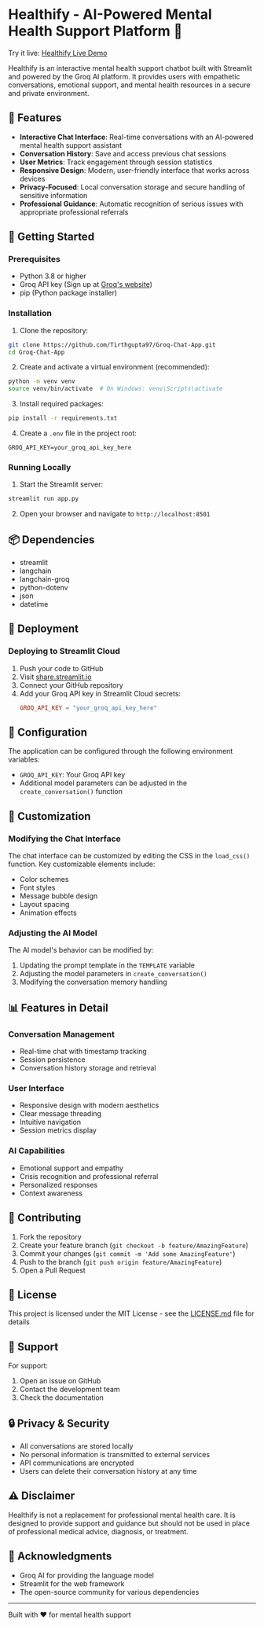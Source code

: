 # Healthify - AI-Powered Mental Health Support Platform 🧠

Try it live: [Healthify Live Demo](https://healthify-final-project.streamlit.app/)

Healthify is an interactive mental health support chatbot built with Streamlit and powered by the Groq AI platform. It provides users with empathetic conversations, emotional support, and mental health resources in a secure and private environment.

## 🌟 Features

- **Interactive Chat Interface**: Real-time conversations with an AI-powered mental health support assistant
- **Conversation History**: Save and access previous chat sessions
- **User Metrics**: Track engagement through session statistics
- **Responsive Design**: Modern, user-friendly interface that works across devices
- **Privacy-Focused**: Local conversation storage and secure handling of sensitive information
- **Professional Guidance**: Automatic recognition of serious issues with appropriate professional referrals

## 🚀 Getting Started

### Prerequisites

- Python 3.8 or higher
- Groq API key (Sign up at [Groq's website](https://groq.com))
- pip (Python package installer)

### Installation

1. Clone the repository:
```bash
git clone https://github.com/Tirthgupta97/Groq-Chat-App.git
cd Groq-Chat-App
```

2. Create and activate a virtual environment (recommended):
```bash
python -m venv venv
source venv/bin/activate  # On Windows: venv\Scripts\activate
```

3. Install required packages:
```bash
pip install -r requirements.txt
```

4. Create a `.env` file in the project root:
```env
GROQ_API_KEY=your_groq_api_key_here
```

### Running Locally

1. Start the Streamlit server:
```bash
streamlit run app.py
```

2. Open your browser and navigate to `http://localhost:8501`

## 📦 Dependencies

- streamlit
- langchain
- langchain-groq
- python-dotenv
- json
- datetime

## 🚀 Deployment

### Deploying to Streamlit Cloud

1. Push your code to GitHub
2. Visit [share.streamlit.io](https://share.streamlit.io)
3. Connect your GitHub repository
4. Add your Groq API key in Streamlit Cloud secrets:
   ```toml
   GROQ_API_KEY = "your_groq_api_key_here"
   ```

## 🔧 Configuration

The application can be configured through the following environment variables:

- `GROQ_API_KEY`: Your Groq API key
- Additional model parameters can be adjusted in the `create_conversation()` function

## 🎨 Customization

### Modifying the Chat Interface

The chat interface can be customized by editing the CSS in the `load_css()` function. Key customizable elements include:

- Color schemes
- Font styles
- Message bubble design
- Layout spacing
- Animation effects

### Adjusting the AI Model

The AI model's behavior can be modified by:

1. Updating the prompt template in the `TEMPLATE` variable
2. Adjusting the model parameters in `create_conversation()`
3. Modifying the conversation memory handling

## 📊 Features in Detail

### Conversation Management
- Real-time chat with timestamp tracking
- Session persistence
- Conversation history storage and retrieval

### User Interface
- Responsive design with modern aesthetics
- Clear message threading
- Intuitive navigation
- Session metrics display

### AI Capabilities
- Emotional support and empathy
- Crisis recognition and professional referral
- Personalized responses
- Context awareness

## 🤝 Contributing

1. Fork the repository
2. Create your feature branch (`git checkout -b feature/AmazingFeature`)
3. Commit your changes (`git commit -m 'Add some AmazingFeature'`)
4. Push to the branch (`git push origin feature/AmazingFeature`)
5. Open a Pull Request

## 📝 License

This project is licensed under the MIT License - see the [LICENSE.md](LICENSE.md) file for details

## 🛟 Support

For support:
1. Open an issue on GitHub
2. Contact the development team
3. Check the documentation

## 🔒 Privacy & Security

- All conversations are stored locally
- No personal information is transmitted to external services
- API communications are encrypted
- Users can delete their conversation history at any time

## ⚠️ Disclaimer

Healthify is not a replacement for professional mental health care. It is designed to provide support and guidance but should not be used in place of professional medical advice, diagnosis, or treatment.

## 🙏 Acknowledgments

- Groq AI for providing the language model
- Streamlit for the web framework
- The open-source community for various dependencies

---

Built with ❤️ for mental health support
